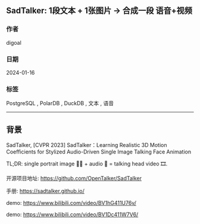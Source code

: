 ## SadTalker: 1段文本 + 1张图片 -> 合成一段 语音+视频   
                                          
### 作者                                          
digoal                                          
                                          
### 日期                                          
2024-01-16                                   
                                          
### 标签                                          
PostgreSQL , PolarDB , DuckDB , 文本 , 语音      
                                          
----                                          
                                          
## 背景      
SadTalker, [CVPR 2023] SadTalker：Learning Realistic 3D Motion Coefficients for Stylized Audio-Driven Single Image Talking Face Animation  
  
TL;DR:       single portrait image 🙎‍♂️      +       audio 🎤       =       talking head video 🎞.  
    
开源项目地址: https://github.com/OpenTalker/SadTalker  
  
手册: https://sadtalker.github.io/  
    
demo: https://www.bilibili.com/video/BV1hG411U76v/  
  
demo: https://www.bilibili.com/video/BV1Dc411W7V6/  
  
